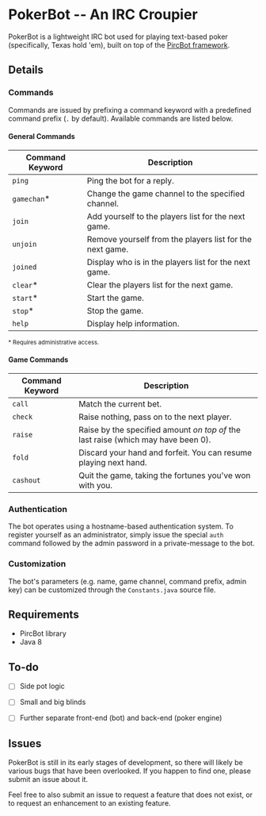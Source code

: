 PokerBot -- An IRC Croupier
===========================

PokerBot is a lightweight IRC bot used for playing text-based poker (specifically, Texas hold 'em), built on top of the [PircBot framework](http://www.jibble.org/pircbot.php).


Details
--------

### Commands

Commands are issued by prefixing a command keyword with a predefined command prefix (`.` by default). Available commands are listed below.

#### General Commands

Command Keyword | Description
--------|------------
`ping` | Ping the bot for a reply.
`gamechan`* | Change the game channel to the specified channel.
`join` | Add yourself to the players list for the next game.
`unjoin` | Remove yourself from the players list for the next game.
`joined` | Display who is in the players list for the next game.
`clear`* | Clear the players list for the next game.
`start`* | Start the game.
`stop`* | Stop the game.
`help` | Display help information.

<sup>* Requires administrative access.

#### Game Commands

Command Keyword | Description
--------|------------
`call` | Match the current bet.
`check` | Raise nothing, pass on to the next player.
`raise` | Raise by the specified amount *on top of* the last raise (which may have been 0).
`fold` | Discard your hand and forfeit. You can resume playing next hand.
`cashout` | Quit the game, taking the fortunes you've won with you.

### Authentication

The bot operates using a hostname-based authentication system. To register yourself as an administrator, simply issue the special `auth` command followed by the admin password in a private-message to the bot.

### Customization

The bot's parameters (e.g. name, game channel, command prefix, admin key) can be customized through the `Constants.java` source file.


Requirements
------------

- PircBot library
- Java 8


To-do
-----

- [ ] Side pot logic
- [ ] Small and big blinds
- [ ] Further separate front-end (bot) and back-end (poker engine)


Issues
------

PokerBot is still in its early stages of development, so there will likely be various bugs that have been overlooked. If you happen to find one, please submit an issue about it.

Feel free to also submit an issue to request a feature that does not exist, or to request an enhancement to an existing feature.



